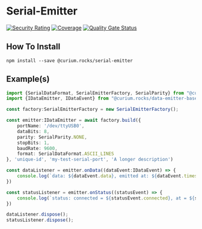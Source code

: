 # Serial-Emitter
[![Security Rating](https://sonarqube.curium.rocks/api/project_badges/measure?project=serial-emitter&metric=security_rating)](https://sonarqube.curium.rocks/dashboard?id=serial-emitter) [![Coverage](https://sonarqube.curium.rocks/api/project_badges/measure?project=serial-emitter&metric=coverage)](https://sonarqube.curium.rocks/dashboard?id=serial-emitter) [![Quality Gate Status](https://sonarqube.curium.rocks/api/project_badges/measure?project=serial-emitter&metric=alert_status)](https://sonarqube.curium.rocks/dashboard?id=serial-emitter)

## How To Install
`npm install --save @curium.rocks/serial-emitter`
## Example(s)

```typescript
import {SerialDataFormat, SerialEmitterFactory, SerialParity} from "@curium.rocks/serial-emitter";
import {IDataEmitter, IDataEvent} from "@curium.rocks/data-emitter-base";

const factory:SerialEmitterFactory = new SerialEmitterFactory();

const emitter:IDataEmitter = await factory.build({
    portName: '/dev/ttyUSB0',
    dataBits: 8,
    parity: SerialParity.NONE,
    stopBits: 1,
    baudRate: 9600,
    format: SerialDataFormat.ASCII_LINES
}, 'unique-id', 'my-test-serial-port', 'A longer description')

const dataListener = emitter.onData((dataEvent:IDataEvent) => {
    console.log(`data: ${dataEvent.data}, emitted at: ${dataEvent.timestamp}, from: ${dataEvent.emitter.name}`)
})

const statusListener = emitter.onStatus((statusEvent) => {
    console.log(`status: connected = ${statusEvent.connected}, at = ${statusEvent.timestamp}, BIT = ${statusEvent.bit}`);
})

dataListener.dispose();
statusListener.dispose();
```

